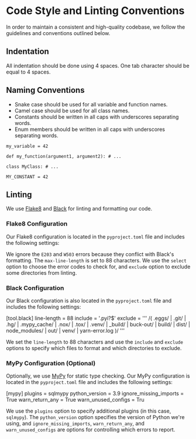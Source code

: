 # Code Style and Linting Conventions

In order to maintain a consistent and high-quality codebase, we follow the guidelines and conventions outlined below.

## Indentation

All indentation should be done using 4 spaces. One tab character should be equal to 4 spaces.

## Naming Conventions

- Snake case should be used for all variable and function names.
- Camel case should be used for all class names.
- Constants should be written in all caps with underscores separating words.
- Enum members should be written in all caps with underscores separating words.

```
my_variable = 42
```

```
def my_function(argument1, argument2): # ...
```

```
class MyClass: # ...
```

```
MY_CONSTANT = 42
```

## Linting

We use [Flake8](https://flake8.pycqa.org/en/latest/) and [Black](https://github.com/psf/black) for linting and formatting our code.

### Flake8 Configuration

Our Flake8 configuration is located in the `pyproject.toml` file and includes the following settings:

We ignore the `E203` and `W503` errors because they conflict with Black's formatting. The `max-line-length` is set to 88 characters. We use the `select` option to choose the error codes to check for, and `exclude` option to exclude some directories from linting.

### Black Configuration

Our Black configuration is also located in the `pyproject.toml` file and includes the following settings:

[tool.black]
line-length = 88
include = '.pyi?$'
exclude = '''
/(
.eggs/ |
.git/ |
.hg/ |
.mypy_cache/ |
.nox/ |
.tox/ |
.venv/ |
\_build/ |
buck-out/ |
build/ |
dist/ |
node_modules/ |
out/ |
venv/ |
yarn-error.log
)/
'''

We set the `line-length` to 88 characters and use the `include` and `exclude` options to specify which files to format and which directories to exclude.

### MyPy Configuration (Optional)

Optionally, we use [MyPy](http://mypy-lang.org/) for static type checking. Our MyPy configuration is located in the `pyproject.toml` file and includes the following settings:

[mypy]
plugins = sqlmypy
python_version = 3.9
ignore_missing_imports = True
warn_return_any = True
warn_unused_configs = Tru

We use the `plugins` option to specify additional plugins (in this case, `sqlmypy`). The `python_version` option specifies the version of Python we're using, and `ignore_missing_imports`, `warn_return_any`, and `warn_unused_configs` are options for controlling which errors to report.
